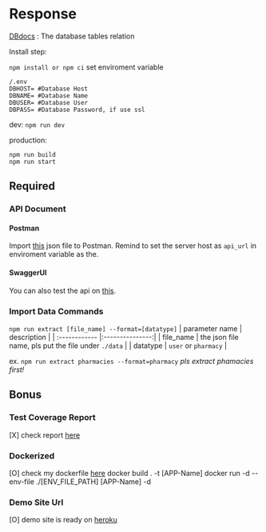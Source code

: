 # Response

[DBdocs](https://dbdocs.io/qaz11807/Pharmacy-Manage-Platform?table=pharmacy&schema=public&view=table_structure) : The database tables relation

Install step:

`npm install or npm ci`
set enviroment variable

```
/.env
DBHOST= #Database Host
DBNAME= #Database Name
DBUSER= #Database User
DBPASS= #Database Password, if use ssl
```

dev:
`npm run dev`

production:

```
npm run build
npm run start
```

## Required

### API Document

#### Postman

Import [this](https://www.getpostman.com/collections/5ca5a9093fc6fc2b2728) json file to Postman.
Remind to set the server host as `api_url` in enviroment variable as the.

#### SwaggerUI

You can also test the api on [this](https://pharmacy-manager-platform.herokuapp.com/api-docs).

### Import Data Commands

`npm run extract [file_name] --format=[datatype]`
| parameter name | description |
| :------------ |:---------------:|
| file_name | the json file name, pls put the file under `./data` |
| datatype | `user` or `pharmacy` |

ex. `npm run extract pharmacies --format=pharmacy`
_pls extract phamacies first!_

## Bonus

### Test Coverage Report

[X] check report [here](#test-coverage-report)

### Dockerized

[O] check my dockerfile [here](#dockerized)
docker build . -t [APP-Name]
docker run -d --env-file ./[ENV_FILE_PATH] [APP-Name] -d

### Demo Site Url

[O] demo site is ready on [heroku](https://pharmacy-manager-platform.herokuapp.com/api-docs)
